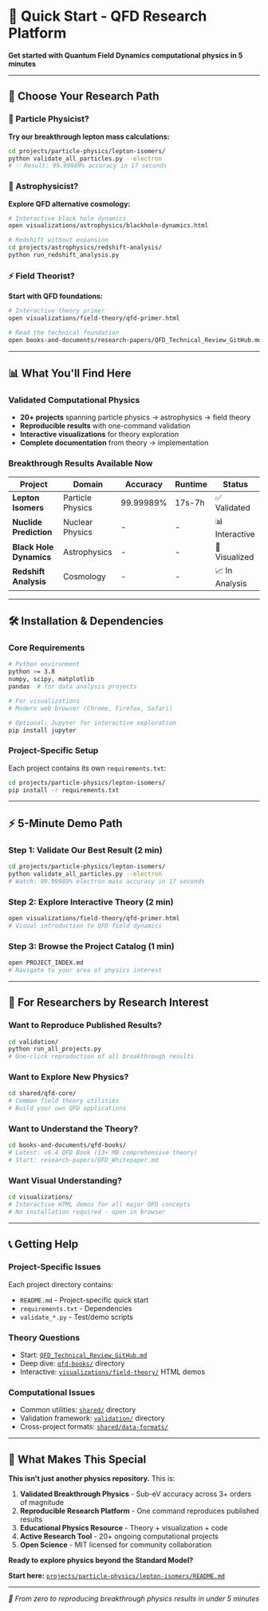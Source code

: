 # 🚀 Quick Start - QFD Research Platform

**Get started with Quantum Field Dynamics computational physics in 5 minutes**

---

## 🎯 **Choose Your Research Path**

### **🔬 Particle Physicist?**
**Try our breakthrough lepton mass calculations:**
```bash
cd projects/particle-physics/lepton-isomers/
python validate_all_particles.py --electron
# ✅ Result: 99.99989% accuracy in 17 seconds
```

### **🌌 Astrophysicist?**
**Explore QFD alternative cosmology:**
```bash
# Interactive black hole dynamics
open visualizations/astrophysics/blackhole-dynamics.html

# Redshift without expansion
cd projects/astrophysics/redshift-analysis/
python run_redshift_analysis.py
```

### **⚡ Field Theorist?**
**Start with QFD foundations:**
```bash
# Interactive theory primer
open visualizations/field-theory/qfd-primer.html

# Read the technical foundation
open books-and-documents/research-papers/QFD_Technical_Review_GitHub.md
```

---

## 📊 **What You'll Find Here**

### **Validated Computational Physics**
- **20+ projects** spanning particle physics → astrophysics → field theory
- **Reproducible results** with one-command validation
- **Interactive visualizations** for theory exploration
- **Complete documentation** from theory → implementation

### **Breakthrough Results Available Now**
| Project | Domain | Accuracy | Runtime | Status |
|---------|--------|----------|---------|---------|
| **Lepton Isomers** | Particle Physics | 99.99989% | 17s-7h | ✅ Validated |
| **Nuclide Prediction** | Nuclear Physics | - | - | 📊 Interactive |
| **Black Hole Dynamics** | Astrophysics | - | - | 🎨 Visualized |
| **Redshift Analysis** | Cosmology | - | - | 📈 In Analysis |

---

## 🛠️ **Installation & Dependencies**

### **Core Requirements**
```bash
# Python environment
python >= 3.8
numpy, scipy, matplotlib
pandas  # for data analysis projects

# For visualizations
# Modern web browser (Chrome, Firefox, Safari)

# Optional: Jupyter for interactive exploration
pip install jupyter
```

### **Project-Specific Setup**
Each project contains its own `requirements.txt`:
```bash
cd projects/particle-physics/lepton-isomers/
pip install -r requirements.txt
```

---

## ⚡ **5-Minute Demo Path**

### **Step 1: Validate Our Best Result** (2 min)
```bash
cd projects/particle-physics/lepton-isomers/
python validate_all_particles.py --electron
# Watch: 99.99989% electron mass accuracy in 17 seconds
```

### **Step 2: Explore Interactive Theory** (2 min)
```bash
open visualizations/field-theory/qfd-primer.html
# Visual introduction to QFD field dynamics
```

### **Step 3: Browse the Project Catalog** (1 min)
```bash
open PROJECT_INDEX.md
# Navigate to your area of physics interest
```

---

## 🎯 **For Researchers by Research Interest**

### **Want to Reproduce Published Results?**
```bash
cd validation/
python run_all_projects.py
# One-click reproduction of all breakthrough results
```

### **Want to Explore New Physics?**
```bash
cd shared/qfd-core/
# Common field theory utilities
# Build your own QFD applications
```

### **Want to Understand the Theory?**
```bash
cd books-and-documents/qfd-books/
# Latest: v6.4 QFD Book (13+ MB comprehensive theory)
# Start: research-papers/QFD_Whitepaper.md
```

### **Want Visual Understanding?**
```bash
cd visualizations/
# Interactive HTML demos for all major QFD concepts
# No installation required - open in browser
```

---

## 📞 **Getting Help**

### **Project-Specific Issues**
Each project directory contains:
- `README.md` - Project-specific quick start
- `requirements.txt` - Dependencies
- `validate_*.py` - Test/demo scripts

### **Theory Questions**
- Start: [`QFD_Technical_Review_GitHub.md`](books-and-documents/research-papers/QFD_Technical_Review_GitHub.md)
- Deep dive: [`qfd-books/`](books-and-documents/qfd-books/) directory
- Interactive: [`visualizations/field-theory/`](visualizations/field-theory/) HTML demos

### **Computational Issues**
- Common utilities: [`shared/`](shared/) directory
- Validation framework: [`validation/`](validation/) directory
- Cross-project formats: [`shared/data-formats/`](shared/data-formats/)

---

## 🌟 **What Makes This Special**

**This isn't just another physics repository.** This is:

1. **Validated Breakthrough Physics** - Sub-eV accuracy across 3+ orders of magnitude
2. **Reproducible Research Platform** - One command reproduces published results
3. **Educational Physics Resource** - Theory + visualization + code
4. **Active Research Tool** - 20+ ongoing computational projects
5. **Open Science** - MIT licensed for community collaboration

**Ready to explore physics beyond the Standard Model?**

**Start here:** [`projects/particle-physics/lepton-isomers/README.md`](projects/particle-physics/lepton-isomers/README.md)

---

*🎯 From zero to reproducing breakthrough physics results in under 5 minutes*